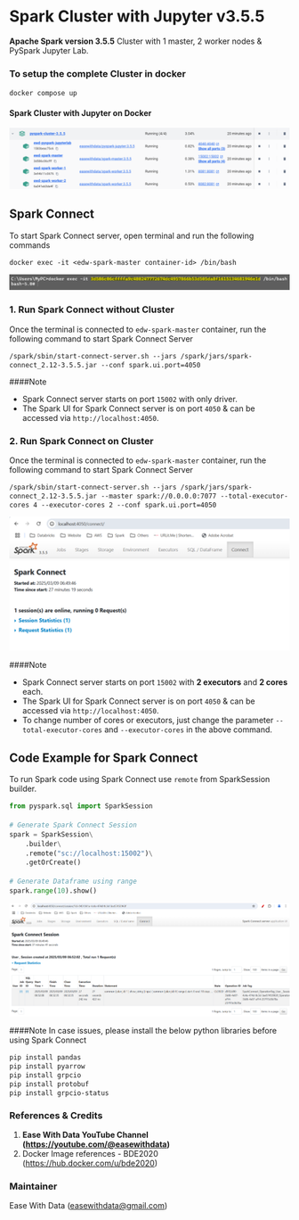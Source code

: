 # Spark Cluster with Jupyter v3.5.5

**Apache Spark version 3.5.5** Cluster with 1 master, 2 worker nodes & PySpark Jupyter Lab.

### To setup the complete Cluster in docker
```shell
docker compose up
```

#### Spark Cluster with Jupyter on Docker
![img.png](readme_docs/img.png)

## Spark Connect
To start Spark Connect server, open terminal and run the following commands

```shell
docker exec -it <edw-spark-master container-id> /bin/bash
```


![img_1.png](readme_docs/img_1.png)

### 1. Run Spark Connect without Cluster
Once the terminal is connected to `edw-spark-master` container, run the following command to start Spark Connect Server

```shell
/spark/sbin/start-connect-server.sh --jars /spark/jars/spark-connect_2.12-3.5.5.jar --conf spark.ui.port=4050
```

####Note
- Spark Connect server starts on port `15002` with only driver. 
- The Spark UI for Spark Connect server is on port `4050` & can be accessed via `http://localhost:4050`.

### 2. Run Spark Connect on Cluster

Once the terminal is connected to `edw-spark-master` container, run the following command to start Spark Connect Server

```shell
/spark/sbin/start-connect-server.sh --jars /spark/jars/spark-connect_2.12-3.5.5.jar --master spark://0.0.0.0:7077 --total-executor-cores 4 --executor-cores 2 --conf spark.ui.port=4050
```

![img_2.png](readme_docs/img_2.png)

####Note
- Spark Connect server starts on port `15002` with **2 executors** and **2 cores** each. 
- The Spark UI for Spark Connect server is on port `4050` & can be accessed via `http://localhost:4050`.
- To change number of cores or executors, just change the parameter `--total-executor-cores` and `--executor-cores` in the above command.


## Code Example for Spark Connect
To run Spark code using Spark Connect use `remote` from SparkSession builder.
```python
from pyspark.sql import SparkSession

# Generate Spark Connect Session
spark = SparkSession\
    .builder\
    .remote("sc://localhost:15002")\
    .getOrCreate()

# Generate Dataframe using range
spark.range(10).show()
```

![img_3.png](readme_docs/img_3.png)

####Note
In case issues, please install the below python libraries before using Spark Connect
```
pip install pandas
pip install pyarrow
pip install grpcio
pip install protobuf
pip install grpcio-status
```

### References & Credits
1. **Ease With Data YouTube Channel (https://youtube.com/@easewithdata)**
2. Docker Image references - BDE2020 (https://hub.docker.com/u/bde2020)

### Maintainer
Ease With Data (easewithdata@gmail.com)